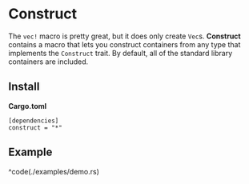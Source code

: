 # Construct

The `vec!` macro is pretty great, but it does only create `Vec`s.  **Construct**
contains a macro that lets you construct containers from any type that implements
the `Construct` trait.  By default, all of the standard library containers are
included.

## Install

**Cargo.toml**

```
[dependencies]
construct = "*"
```

## Example

^code(./examples/demo.rs)
